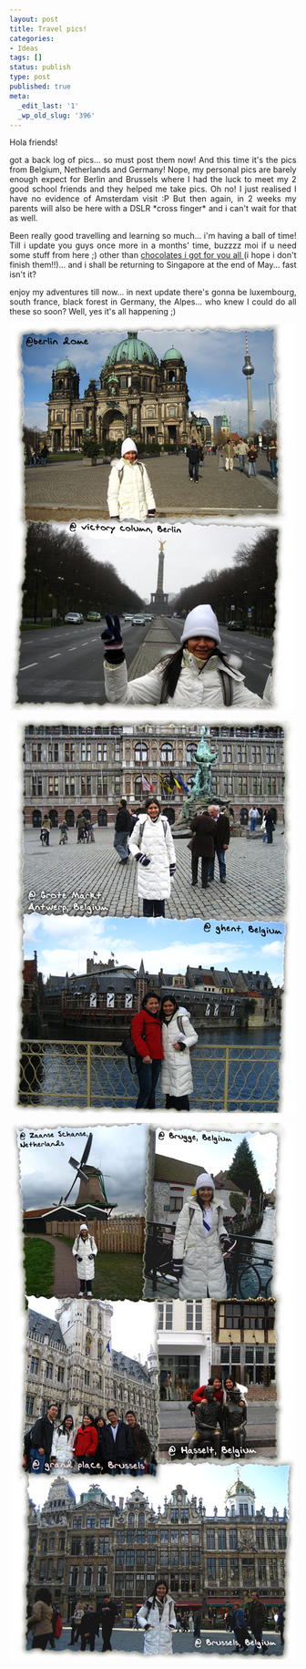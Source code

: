 ```yaml
---
layout: post
title: Travel pics!
categories:
- Ideas
tags: []
status: publish
type: post
published: true
meta:
  _edit_last: '1'
  _wp_old_slug: '396'
---
```

<p align="justify">Hola friends!</p>
<p align="justify">got a back log of pics... so must post them now! And this time it's the pics from Belgium, Netherlands and Germany! Nope, my personal pics are barely enough expect for Berlin and Brussels where I had the luck to meet my 2 good school friends and they helped me take pics. Oh no! I just realised I have no evidence of Amsterdam visit :P But then again, in 2 weeks my parents will also be here with a DSLR *cross finger* and i can't wait for that as well.</p>
<p align="justify">Been really good travelling and learning so much... i'm having a ball of time! Till i update you guys once more in a months' time, buzzzz moi if u need some stuff from here ;) other than <a class="vt-p" href="/my-chocolate-store/">chocolates i got for you all </a>(i hope i don't finish them!!)... and i shall be returning to Singapore at the end of May... fast isn't it?</p>
<p align="justify">enjoy my adventures till now... in next update there's gonna be luxembourg, south france, black forest in Germany, the Alpes... who knew I could do all these so soon? Well, yes it's all happening ;)</p>
<p align="center"><img src="/img/personal_eu1_urtyouewy.jpg" alt="" /></p>
<p align="center"><img src="/img/personal_eu2_urtyouewy.jpg" alt="" /></p>
<p align="center"><img src="/img/personal_eu3_urtyouewy.jpg" alt="" /></p>

